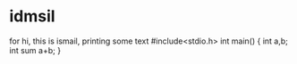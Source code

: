 # idmsil
for hi, this is ismail, printing some text
#include<stdio.h>
int main()
{
int a,b;
int sum a+b;
}
